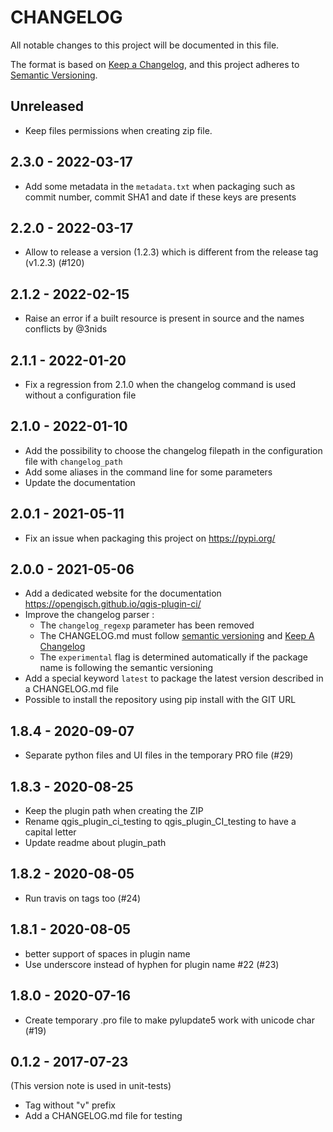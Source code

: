 # CHANGELOG

All notable changes to this project will be documented in this file.

The format is based on [Keep a Changelog](https://keepachangelog.com/), and this project adheres to [Semantic Versioning](https://semver.org/).

<!-- ## Unreleased [{version_tag}](https://github.com/opengisch/qgis-plugin-ci/releases/tag/{version_tag}) - YYYY-MM-DD -->

## Unreleased

* Keep files permissions when creating zip file.

## 2.3.0 - 2022-03-17

* Add some metadata in the `metadata.txt` when packaging such as commit number, commit SHA1 and date if these keys are presents

## 2.2.0 - 2022-03-17

* Allow to release a version (1.2.3) which is different from the release tag (v1.2.3) (#120)

## 2.1.2 - 2022-02-15

* Raise an error if a built resource is present in source and the names conflicts by @3nids

## 2.1.1 - 2022-01-20

* Fix a regression from 2.1.0 when the changelog command is used without a configuration file

## 2.1.0 - 2022-01-10

* Add the possibility to choose the changelog filepath in the configuration file with `changelog_path`
* Add some aliases in the command line for some parameters
* Update the documentation

## 2.0.1 - 2021-05-11

- Fix an issue when packaging this project on https://pypi.org/

## 2.0.0 - 2021-05-06

- Add a dedicated website for the documentation https://opengisch.github.io/qgis-plugin-ci/
- Improve the changelog parser :
  - The `changelog_regexp` parameter has been removed
  - The CHANGELOG.md must follow [semantic versioning](https://semver.org/) and [Keep A Changelog](https://keepachangelog.com/)
  - The `experimental` flag is determined automatically if the package name is following the semantic versioning
- Add a special keyword `latest` to package the latest version described in a CHANGELOG.md file
- Possible to install the repository using pip install with the GIT URL

## 1.8.4 - 2020-09-07

- Separate python files and UI files in the temporary PRO file (#29)

## 1.8.3 - 2020-08-25

- Keep the plugin path when creating the ZIP
- Rename qgis_plugin_ci_testing to qgis_plugin_CI_testing to have a capital letter
- Update readme about plugin_path

## 1.8.2 - 2020-08-05

- Run travis on tags too (#24)

## 1.8.1 - 2020-08-05

- better support of spaces in plugin name
- Use underscore instead of hyphen for plugin name #22 (#23)

## 1.8.0 - 2020-07-16

- Create temporary .pro file to make pylupdate5 work with unicode char (#19)

## 0.1.2 - 2017-07-23

(This version note is used in unit-tests)

- Tag without "v" prefix
- Add a CHANGELOG.md file for testing
